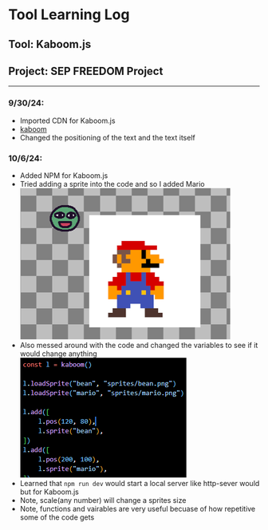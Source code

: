 # Tool Learning Log

## Tool: **Kaboom.js**

## Project: **SEP FREEDOM Project**

---

### 9/30/24:
* Imported CDN for Kaboom.js
* [kaboom](../)
* Changed the positioning of the text and the text itself

### 10/6/24:
* Added NPM for Kaboom.js
* Tried adding a sprite into the code and so I added Mario
![alt text](image-1.png)
* Also messed around with the code and changed the variables to see if it would change anything
![alt text](image-2.png)
* Learned that `npm run dev` would start a local server like http-sever would but for Kaboom.js
* Note, scale(any number) will change a sprites size
* Note, functions and vairables are very useful becuase of how repetitive some of the code gets

<!--
* Links you used today (websites, videos, etc)
* Things you tried, progress you made, etc
* Challenges, a-ha moments, etc
* Questions you still have
* What you're going to try next
-->
